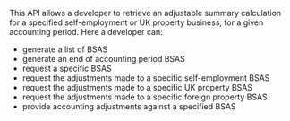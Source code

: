 This API allows a developer to retrieve an adjustable summary calculation for a specified self-employment or UK property business, for a given accounting period. Here a developer can:

* generate a list of BSAS
* generate an end of accounting period BSAS
* request a specific BSAS
* request the adjustments made to a specific self-employment BSAS
* request the adjustments made to a specific UK property BSAS
* request the adjustments made to a specific foreign property BSAS
* provide accounting adjustments against a specified BSAS